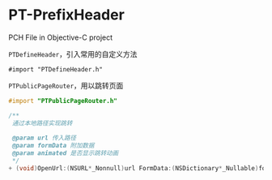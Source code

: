 # PT-PrefixHeader
PCH File in Objective-C project

`PTDefineHeader`，引入常用的自定义方法

```
#import "PTDefineHeader.h"
```

`PTPublicPageRouter`，用以跳转页面

```Objective-C
#import "PTPublicPageRouter.h"

/**
 通过本地路径实现跳转
 
 @param url 传入路径
 @param formData 附加数据
 @param animated 是否显示跳转动画
 */
+ (void)OpenUrl:(NSURL*_Nonnull)url FormData:(NSDictionary*_Nullable)formData  Animated:(BOOL)animated;
```
 
 
